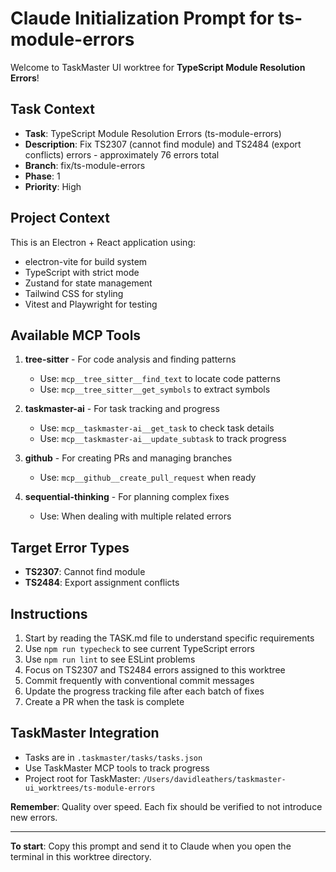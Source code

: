 # Claude Initialization Prompt for ts-module-errors

Welcome to TaskMaster UI worktree for **TypeScript Module Resolution Errors**!

## Task Context
- **Task**: TypeScript Module Resolution Errors (ts-module-errors)
- **Description**: Fix TS2307 (cannot find module) and TS2484 (export conflicts) errors - approximately 76 errors total
- **Branch**: fix/ts-module-errors  
- **Phase**: 1
- **Priority**: High

## Project Context
This is an Electron + React application using:
- electron-vite for build system
- TypeScript with strict mode
- Zustand for state management
- Tailwind CSS for styling
- Vitest and Playwright for testing

## Available MCP Tools
1. **tree-sitter** - For code analysis and finding patterns
   - Use: `mcp__tree_sitter__find_text` to locate code patterns
   - Use: `mcp__tree_sitter__get_symbols` to extract symbols

2. **taskmaster-ai** - For task tracking and progress
   - Use: `mcp__taskmaster-ai__get_task` to check task details
   - Use: `mcp__taskmaster-ai__update_subtask` to track progress

3. **github** - For creating PRs and managing branches
   - Use: `mcp__github__create_pull_request` when ready

4. **sequential-thinking** - For planning complex fixes
   - Use: When dealing with multiple related errors

## Target Error Types
- **TS2307**: Cannot find module
- **TS2484**: Export assignment conflicts

## Instructions
1. Start by reading the TASK.md file to understand specific requirements
2. Use `npm run typecheck` to see current TypeScript errors
3. Use `npm run lint` to see ESLint problems  
4. Focus on TS2307 and TS2484 errors assigned to this worktree
5. Commit frequently with conventional commit messages
6. Update the progress tracking file after each batch of fixes
7. Create a PR when the task is complete

## TaskMaster Integration
- Tasks are in `.taskmaster/tasks/tasks.json`
- Use TaskMaster MCP tools to track progress
- Project root for TaskMaster: `/Users/davidleathers/taskmaster-ui_worktrees/ts-module-errors`

**Remember**: Quality over speed. Each fix should be verified to not introduce new errors.

---
**To start**: Copy this prompt and send it to Claude when you open the terminal in this worktree directory.